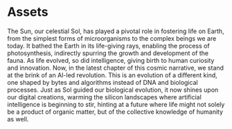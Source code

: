 # Assets
The Sun, our celestial Sol, has played a pivotal role in fostering life on Earth, from the simplest forms of microorganisms to the complex beings we are today. It bathed the Earth in its life-giving rays, enabling the process of photosynthesis, indirectly spurring the growth and development of the fauna. As life evolved, so did intelligence, giving birth to human curiosity and innovation. Now, in the latest chapter of this cosmic narrative, we stand at the brink of an AI-led revolution. This is an evolution of a different kind, one shaped by bytes and algorithms instead of DNA and biological processes. Just as Sol guided our biological evolution, it now shines upon our digital creations, warming the silicon landscapes where artificial intelligence is beginning to stir, hinting at a future where life might not solely be a product of organic matter, but of the collective knowledge of humanity as well.
